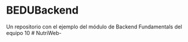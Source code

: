 # BEDUBackend
Un repositorio con el ejemplo del módulo de Backend Fundamentals del equipo 10
#   N u t r i W e b -  
 